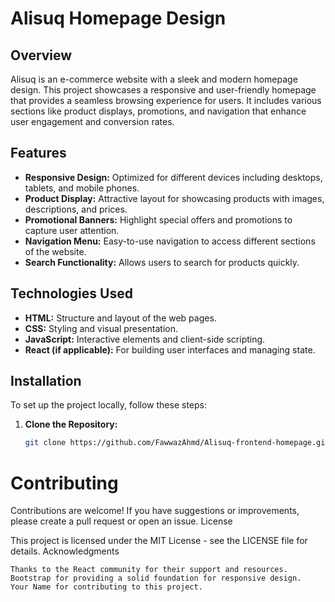 # Alisuq Homepage Design

## Overview

Alisuq is an e-commerce website with a sleek and modern homepage design. This project showcases a responsive and user-friendly homepage that provides a seamless browsing experience for users. It includes various sections like product displays, promotions, and navigation that enhance user engagement and conversion rates.

## Features

- **Responsive Design:** Optimized for different devices including desktops, tablets, and mobile phones.
- **Product Display:** Attractive layout for showcasing products with images, descriptions, and prices.
- **Promotional Banners:** Highlight special offers and promotions to capture user attention.
- **Navigation Menu:** Easy-to-use navigation to access different sections of the website.
- **Search Functionality:** Allows users to search for products quickly.

## Technologies Used

- **HTML:** Structure and layout of the web pages.
- **CSS:** Styling and visual presentation.
- **JavaScript:** Interactive elements and client-side scripting.
- **React (if applicable):** For building user interfaces and managing state.

## Installation

To set up the project locally, follow these steps:

1. **Clone the Repository:**
   ```bash
   git clone https://github.com/FawwazAhmd/Alisuq-frontend-homepage.git
# Contributing

Contributions are welcome! If you have suggestions or improvements, please create a pull request or open an issue.
License

This project is licensed under the MIT License - see the LICENSE file for details.
Acknowledgments

    Thanks to the React community for their support and resources.
    Bootstrap for providing a solid foundation for responsive design.
    Your Name for contributing to this project.
